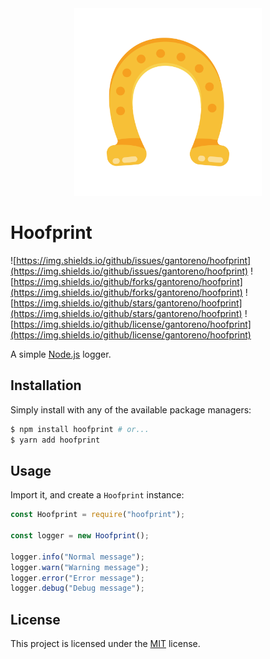 <div align="center">
  <img src=".github/horsehoe.png" width="300" />
</div>

# Hoofprint

![https://img.shields.io/github/issues/gantoreno/hoofprint](https://img.shields.io/github/issues/gantoreno/hoofprint) ![https://img.shields.io/github/forks/gantoreno/hoofprint](https://img.shields.io/github/forks/gantoreno/hoofprint) ![https://img.shields.io/github/stars/gantoreno/hoofprint](https://img.shields.io/github/stars/gantoreno/hoofprint) ![https://img.shields.io/github/license/gantoreno/hoofprint](https://img.shields.io/github/license/gantoreno/hoofprint)

A simple [Node.js](https://nodejs.org/en) logger.

## Installation

Simply install with any of the available package managers:

```sh
$ npm install hoofprint # or...
$ yarn add hoofprint
```

## Usage

Import it, and create a `Hoofprint` instance:

```js
const Hoofprint = require("hoofprint");

const logger = new Hoofprint();

logger.info("Normal message");
logger.warn("Warning message");
logger.error("Error message");
logger.debug("Debug message");
```

## License

This project is licensed under the [MIT](https://opensource.org/license/mit/) license.
